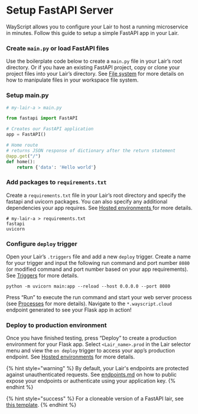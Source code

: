 # Setup FastAPI Server

WayScript allows you to configure your Lair to host a running microservice in minutes. Follow this guide to setup a simple FastAPI app in your Lair.&#x20;

### Create `main.py` or load FastAPI files

Use the boilerplate code below to create a `main.py` file in your Lair’s root directory. Or if you have an existing FastAPI project, copy or clone your project files into your Lair’s directory. See [File system](../building-tools/file-system.md) for more details on how to manipulate files in your workspace file system.

### Setup main.py

```python
# my-lair-a > main.py

from fastapi import FastAPI

# Creates our FastAPI application
app = FastAPI()

# Home route
# returns JSON response of dictionary after the return statement
@app.get("/")
def home():
    return {'data': 'Hello world'}
```

### Add packages to `requirements.txt`

Create a `requirements.txt` file in your Lair’s root directory and specify the fastapi and uvicorn packages. You can also specify any additional dependencies your app requires. See [Hosted environments ](../building-tools/deployments.md)for more details.

```
# my-lair-a > requirements.txt
fastapi
uvicorn
```

### Configure `deploy` trigger

Open your Lair’s `.triggers` file and add a new `deploy` trigger. Create a name for your trigger and input the following run command and port number `8080` (or modified command and port number based on your app requirements). See [Triggers](../building-tools/triggers.md) for more details.

```
python -m uvicorn main:app --reload --host 0.0.0.0 --port 8080
```

Press “Run” to execute the run command and start your web server process (see [Processes](../testing-and-visiblity/processes.md) for more details). Navigate to the `*.wayscript.cloud` endpoint generated to see your Flask app in action!

### Deploy to production environment

Once you have finished testing, press “Deploy” to create a production environment for your Flask app. Select `<Lair_name>.prod` in the Lair selector menu and view the `on deploy` trigger to access your app’s production endpoint. See [Hosted environments](../building-tools/deployments.md) for more details.

{% hint style="warning" %}
By default, your Lair's endpoints are protected against unauthenticated requests. See [endpoints.md](../building-tools/endpoints.md "mention") on how to public expose your endpoints or authenticate using your application key.
{% endhint %}

{% hint style="success" %}
For a cloneable version of a FastAPI lair, see [this template](https://app.wayscript.com/lairs/cac77abc-3c44-4299-8cc3-f5fde7d6fe10/public/).
{% endhint %}

